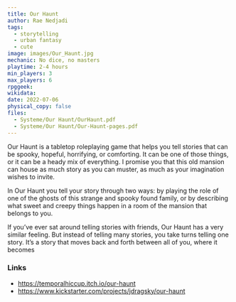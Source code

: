 ```yaml
---
title: Our Haunt
author: Rae Nedjadi
tags:
  - storytelling
  - urban fantasy
  - cute
image: images/Our_Haunt.jpg
mechanic: No dice, no masters
playtime: 2-4 hours
min_players: 3
max_players: 6
rpggeek:
wikidata:
date: 2022-07-06
physical_copy: false
files:
  - Systeme/Our Haunt/OurHaunt.pdf
  - Systeme/Our Haunt/Our-Haunt-pages.pdf
---
```


<!-- Excerpt Start -->
Our Haunt is a tabletop roleplaying game that helps you tell
stories that can be spooky, hopeful, horrifying, or comforting. It can be one of those things, or it can be a heady mix of
everything. I promise you that this old mansion can house
as much story as you can muster, as much as your imagination wishes to invite.

In Our Haunt you tell your story through two ways: by
playing the role of one of the ghosts of this strange and
spooky found family, or by describing what sweet and
creepy things happen in a room of the mansion that
belongs to you.

<!-- Excerpt End -->

If you’ve ever sat around telling stories with friends, Our
Haunt has a very similar feeling. But instead of telling many
stories, you take turns telling one story. It’s a story that
moves back and forth between all of you, where it becomes


### Links

- https://temporalhiccup.itch.io/our-haunt
- https://www.kickstarter.com/projects/jdragsky/our-haunt

